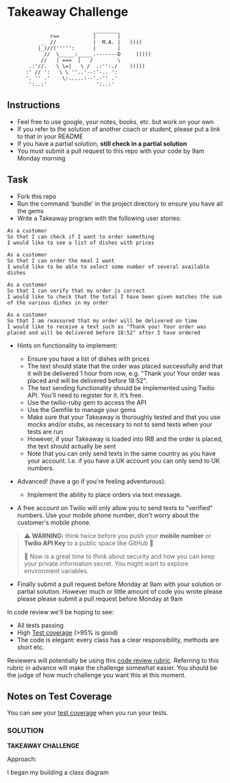 Takeaway Challenge
==================
```
                            _________
              r==           |       |
           _  //            |  M.A. |   ))))
          |_)//(''''':      |       |
            //  \_____:_____.-------D     )))))
           //   | ===  |   /        \
       .:'//.   \ \=|   \ /  .:'':./    )))))
      :' // ':   \ \ ''..'--:'-.. ':
      '. '' .'    \:.....:--'.-'' .'
       ':..:'                ':..:'

 ```

Instructions
-------

* Feel free to use google, your notes, books, etc. but work on your own
* If you refer to the solution of another coach or student, please put a link to that in your README
* If you have a partial solution, **still check in a partial solution**
* You must submit a pull request to this repo with your code by 9am Monday morning

Task
-----

* Fork this repo
* Run the command 'bundle' in the project directory to ensure you have all the gems
* Write a Takeaway program with the following user stories:

```
As a customer
So that I can check if I want to order something
I would like to see a list of dishes with prices

As a customer
So that I can order the meal I want
I would like to be able to select some number of several available dishes

As a customer
So that I can verify that my order is correct
I would like to check that the total I have been given matches the sum of the various dishes in my order

As a customer
So that I am reassured that my order will be delivered on time
I would like to receive a text such as "Thank you! Your order was placed and will be delivered before 18:52" after I have ordered
```

* Hints on functionality to implement:
  * Ensure you have a list of dishes with prices
  * The text should state that the order was placed successfully and that it will be delivered 1 hour from now, e.g. "Thank you! Your order was placed and will be delivered before 18:52".
  * The text sending functionality should be implemented using Twilio API. You'll need to register for it. It’s free.
  * Use the twilio-ruby gem to access the API
  * Use the Gemfile to manage your gems
  * Make sure that your Takeaway is thoroughly tested and that you use mocks and/or stubs, as necessary to not to send texts when your tests are run
  * However, if your Takeaway is loaded into IRB and the order is placed, the text should actually be sent
  * Note that you can only send texts in the same country as you have your account. I.e. if you have a UK account you can only send to UK numbers.

* Advanced! (have a go if you're feeling adventurous):
  * Implement the ability to place orders via text message.

* A free account on Twilio will only allow you to send texts to "verified" numbers. Use your mobile phone number, don't worry about the customer's mobile phone.

> :warning: **WARNING:** think twice before you push your **mobile number** or **Twilio API Key** to a public space like GitHub :eyes:
>
> :key: Now is a great time to think about security and how you can keep your private information secret. You might want to explore environment variables.

* Finally submit a pull request before Monday at 9am with your solution or partial solution.  However much or little amount of code you wrote please please please submit a pull request before Monday at 9am


In code review we'll be hoping to see:

* All tests passing
* High [Test coverage](https://github.com/makersacademy/course/blob/main/pills/test_coverage.md) (>95% is good)
* The code is elegant: every class has a clear responsibility, methods are short etc.

Reviewers will potentially be using this [code review rubric](docs/review.md).  Referring to this rubric in advance will make the challenge somewhat easier.  You should be the judge of how much challenge you want this at this moment.

Notes on Test Coverage
------------------

You can see your [test coverage](https://github.com/makersacademy/course/blob/main/pills/test_coverage.md) when you run your tests.



### SOLUTION

**TAKEAWAY CHALLENGE**

Approach:

I began my building a class diagram

